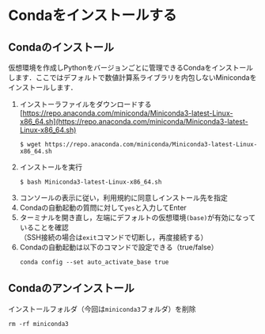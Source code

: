 # Condaをインストールする

## Condaのインストール
仮想環境を作成しPythonをバージョンごとに管理できるCondaをインストールします．ここではデフォルトで数値計算系ライブラリを内包しないMinicondaをインストールします．

1. インストーラファイルをダウンロードする<br>[https://repo.anaconda.com/miniconda/Miniconda3-latest-Linux-x86_64.sh](https://repo.anaconda.com/miniconda/Miniconda3-latest-Linux-x86_64.sh)
    ```shell
    $ wget https://repo.anaconda.com/miniconda/Miniconda3-latest-Linux-x86_64.sh
    ```
2. インストールを実行
    ```shell
    $ bash Miniconda3-latest-Linux-x86_64.sh
    ```
3. コンソールの表示に従い，利用規約に同意しインストール先を指定
4. Condaの自動起動の質問に対して```yes```と入力してEnter
5. ターミナルを開き直し，左端にデフォルトの仮想環境```(base)```が有効になっていることを確認<br>
（SSH接続の場合は```exit```コマンドで切断し，再度接続する）
6. Condaの自動起動は以下のコマンドで設定できる（true/false）
    ```shell
    conda config --set auto_activate_base true
    ```

## Condaのアンインストール
インストールフォルダ（今回は```miniconda3```フォルダ）を削除
```shell
rm -rf miniconda3
```